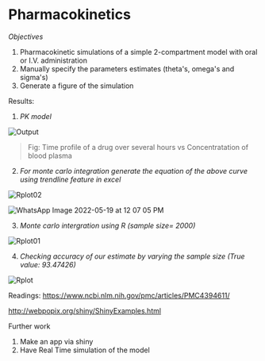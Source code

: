 # Pharmacokinetics

*Objectives* 
1. Pharmacokinetic simulations of a simple 2-compartment model with oral or I.V. administration 
2. Manually specify the parameters estimates (theta's, omega's and sigma's)
3. Generate a figure of the simulation 

Results:

1) _PK model_

![Output ](https://user-images.githubusercontent.com/70428805/168469143-539a283c-f30d-4492-bed7-3884fae3d3bd.jpeg)

>Fig: Time profile of a drug over several hours vs Concentratation of blood plasma 

2) _For monte carlo integration generate the equation of the above curve using trendline feature in excel_

![Rplot02](https://user-images.githubusercontent.com/70428805/169224552-8c301211-7986-4a42-af2e-f95240b17139.png)

![WhatsApp Image 2022-05-19 at 12 07 05 PM](https://user-images.githubusercontent.com/70428805/169226451-2d0e86e3-a482-4164-aa3a-5cfd9702e418.jpeg)



3) _Monte carlo intergration using R (sample size= 2000)_

![Rplot01](https://user-images.githubusercontent.com/70428805/169224794-d4343a30-725e-4f49-99c0-ef6031a8b5a6.png)

4) _Checking accuracy of our estimate by varying the sample size (True value: 93.47426)_

![Rplot](https://user-images.githubusercontent.com/70428805/169225075-eabde576-a02a-43df-a0f7-1f78aeafe11b.png)



Readings:
https://www.ncbi.nlm.nih.gov/pmc/articles/PMC4394611/
 
http://webpopix.org/shiny/ShinyExamples.html

Further work
1. Make an app via shiny 
2. Have Real Time simulation of the model



